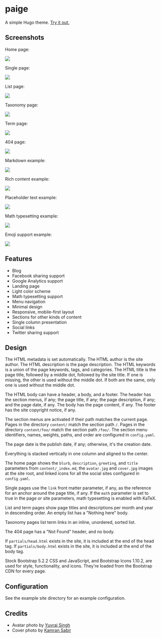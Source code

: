 # paige

A simple Hugo theme. [Try it out.](https://willfaught.com/paige)

## Screenshots

Home page:

<img src="https://github.com/willfaught/paige/raw/master/images/home.jpg">

Single page:

<img src="https://github.com/willfaught/paige/raw/master/images/about.jpg">

List page:

<img src="https://github.com/willfaught/paige/raw/master/images/blog.jpg">

Taxonomy page:

<img src="https://github.com/willfaught/paige/raw/master/images/tags.jpg">

Term page:

<img src="https://github.com/willfaught/paige/raw/master/images/term.jpg">

404 page:

<img src="https://github.com/willfaught/paige/raw/master/images/404.jpg">

Markdown example:

<img src="https://github.com/willfaught/paige/raw/master/images/markdown.jpg">

Rich content example:

<img src="https://github.com/willfaught/paige/raw/master/images/rich.jpg">

Placeholder text example:

<img src="https://github.com/willfaught/paige/raw/master/images/placeholder.jpg">

Math typesetting example:

<img src="https://github.com/willfaught/paige/raw/master/images/math.jpg">

Emoji support example:

<img src="https://github.com/willfaught/paige/raw/master/images/emoji.jpg">

## Features

- Blog
- Facebook sharing support
- Google Analytics support
- Landing page
- Light color scheme
- Math typesetting support
- Menu navigation
- Minimal design
- Responsive, mobile-first layout
- Sections for other kinds of content
- Single column presentation
- Social links
- Twitter sharing support

## Design

The HTML metadata is set automatically. The HTML author is the site
author. The HTML description is the page description. The HTML keywords
is a union of the page keywords, tags, and categories. The HTML title is
the page title, followed by a middle dot, followed by the site title. If
one is missing, the other is used without the middle dot. If both are
the same, only one is used without the middle dot.

The HTML body can have a header, a body, and a footer. The header has
the section menus, if any; the page title, if any; the page description,
if any; and the page date, if any. The body has the page content, if
any. The footer has the site copyright notice, if any.

The section menus are activated if their path matches the current page.
Pages in the directory `content/` match the section path `/`. Pages in
the directory `content/foo/` match the section path `/foo/`. The section
menu identifiers, names, weights, paths, and order are configured in
`config.yaml`.

The page date is the publish date, if any; otherwise, it's the creation
date.

Everything is stacked vertically in one column and aligned to the
center.

The home page shows the `blurb`, `description`, `greeting`, and `title`
parameters from `content/_index.md`, the `avatar.jpg` and `cover.jpg`
images at the site root, and linked icons for all the social sites
configured in `config.yaml`.

Single pages use the `link` front matter parameter, if any, as the
reference for an anchor around the page title, if any. If the `math`
parameter is set to true in the page or site parameters, math
typesetting is enabled with KaTeX.

List and term pages show page titles and descriptions per month and year
in descending order. An empty list has a "Nothing here" body.

Taxonomy pages list term links in an inline, unordered, sorted list.

The 404 page has a "Not Found" header, and no body.

If `partials/head.html` exists in the site, it is included at the end of
the head tag. If `partials/body.html` exists in the site, it is included
at the end of the body tag.

Stock Bootstrap 5.2.2 CSS and JavaScript, and Bootstrap Icons 1.10.2,
are used for style, functionality, and icons. They're loaded from the
Bootstrap CDN for every page.

## Configuration

See the example site directory for an example configuration.

## Credits

- Avatar photo by [Yuvraj Singh](https://unsplash.com/photos/ljziSm0DXg8)
- Cover photo by [Kamran Sabir](https://www.pexels.com/photo/green-lake-surrounded-by-mountain-127753/)
